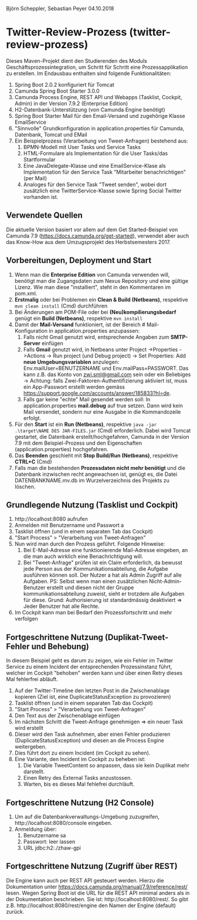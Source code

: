 Björn Scheppler, Sebastian Peyer 04.10.2018

# Twitter-Review-Prozess (twitter-review-prozess)
Dieses Maven-Projekt dient den Studierenden des Moduls Geschäftsprozessintegration, um Schritt für Schritt eine Prozessapplikation zu erstellen. Im Endausbau enthalten sind folgende Funktionalitäten:
1. Spring Boot 2.0.2 konfiguriert für Tomcat
2. Camunda Spring Boot Starter 3.0.0
3. Camunda Process Engine, REST API und Webapps (Tasklist, Cockpit, Admin) in der Version 7.9.2 (Enterprise Edition)
4. H2-Datenbank-Unterstützung (von Camunda Engine benötigt)
5. Spring Boot Starter Mail für den Email-Versand und zugehörige Klasse EmailService
6. "Sinnvolle" Grundkonfiguration in application.properties für Camunda, Datenbank, Tomcat und EMail
7. Ein Beispielprozess (Verarbeitung von Tweet-Anfragen) bestehend aus:
    1. BPMN-Modell mit User Tasks und Service Tasks
    2. HTML-Formulare als Implementation für die User Tasks/das Startformular
    3. Eine JavaDelegate-Klasse und eine EmailService-Klase als Implementation für den Service Task "Mitarbeiter benachrichtigen" (per Mail)
    4. Analoges für den Service Task "Tweet senden", wobei dort zusätzlich eine TwitterService-Klasse sowie Spring Social Twitter vorhanden ist.

## Verwendete Quellen
Die aktuelle Version basiert vor allem auf dem Get Started-Beispiel von Camunda 7.9 (https://docs.camunda.org/get-started), verwendet aber auch das Know-How aus dem Umzugsprojekt des Herbstsemesters 2017.

## Vorbereitungen, Deployment und Start
1. Wenn man die **Enterprise Edition** von Camunda verwenden will, benötigt man die Zugangsdaten zum Nexus Repository und eine gültige Lizenz. Wie man diese "installiert", steht in den Kommentaren im pom.xml.
2. **Erstmalig** oder bei Problemen ein **Clean & Build (Netbeans)**, respektive `mvn clean install` (Cmd) durchführen
3. Bei Änderungen am POM-File oder bei **(Neu)kompilierungsbedarf** genügt ein **Build (Netbeans)**, respektive `mvn install`
4. Damit der **Mail-Versand** funktioniert, ist der Bereich # Mail-Konfiguration in application.properties anzupassen:
    1. Falls nicht Gmail genutzt wird, entsprechende Angaben zum **SMTP-Server** einfügen
    2. Falls **Gmail** genutzt wird, in Netbeans unter Project ->Properties ->Actions -> Run project (und Debug project) -> Set Properties: Add **neue Umgebungsvariablen** anzulegen: Env.mailUser=BENUTZERNAME und Env.mailPass=PASSWORT. Das kann z.B. das Konto von zwi.sml@gmail.com sein oder ein Beliebiges -> Achtung: falls Zwei-Faktoren-Authentifizierung aktiviert ist, muss ein App-Passwort erstellt werden gemäss https://support.google.com/accounts/answer/185833?hl=de.
    3. Falls gar keine "echte" Mail gesendet werden soll: In application.properties **mail.debug** auf true setzen. Dann wird kein Mail versendet, sondern nur eine Ausgabe in die Kommandozeile erfolgt.
5. Für den **Start** ist ein **Run (Netbeans)**, respektive `java -jar .\target\NAME DES JAR-FILES.jar` (Cmd) erforderlich. Dabei wird Tomcat gestartet, die Datenbank erstellt/hochgefahren, Camunda in der Version 7.9 mit dem Beispiel-Prozess und den Eigenschaften (application.properties) hochgefahren.
6. Das **Beenden** geschieht mit **Stop Build/Run (Netbeans)**, respektive **CTRL+C** (Cmd)
7. Falls man die bestehenden **Prozessdaten nicht mehr benötigt** und die Datenbank inzwischen recht angewachsen ist, genügt es, die Datei DATENBANKNAME.mv.db im Wurzelverzeichnis des Projekts zu löschen.

## Grundlegende Nutzung (Tasklist und Cockpit)
1. http://localhost:8080 aufrufen
2. Anmelden mit Benutzername und Passwort a
3. Tasklist öffnen (und in einem separaten Tab das Cockpit)
4. "Start Process" > "Verarbeitung von Tweet-Anfragen"
5. Nun wird man durch den Prozess geführt. Folgende Hinweise:
    1. Bei E-Mail-Adresse eine funktionierende Mail-Adresse eingeben, an die man auch wirklich eine Benachrichtigung will.
    2. Bei "Tweet-Anfrage" prüfen ist ein Claim erforderlich, da bewusst jede Person aus der Kommunikationsabteilung, die Aufgabe ausführen können soll. Der Nutzer a hat als Admin Zugriff auf alle Aufgaben. PS: Selbst wenn man einen zusätzlichen Nicht-Admin-Benutzer erstellt und diesen nicht der Gruppe kommunikationsabteilung zuweist, sieht er trotzdem alle Aufgaben für diese. Grund: Authorisierung ist standardmässig deaktiviert => Jeder Benutzer hat alle Rechte.
6. Im Cockpit kann man bei Bedarf den Prozessfortschritt und mehr verfolgen

## Fortgeschrittene Nutzung (Duplikat-Tweet-Fehler und Behebung)
In diesem Beispiel geht es darum zu zeigen, wie ein Fehler im Twitter Service zu einem Incident der entsprechenden Prozessinstanz führt, welcher im Cockpit "behoben" werden kann und über einen Retry dieses Mal fehlerfrei abläuft.
1. Auf der Twitter-Timeline den letzten Post in die Zwischenablage kopieren (Ziel ist, eine DuplicateStatusException zu provozieren)
2. Tasklist öffnen (und in einem separaten Tab das Cockpit)
3. "Start Process" > "Verarbeitung von Tweet-Anfragen"
4. Den Text aus der Zwischenablage einfügen
5. Im nächsten Schritt die Tweet-Anfrage genehmigen => ein neuer Task wird erstellt
7. Dieser wird den Task aufnehmen, aber einen Fehler produzieren (DuplicateStatusException) und diesen an die Process Engine weitergeben.
8. Dies führt dort zu einem Incident (im Cockpit zu sehen).
9. Eine Variante, den Incident im Cockpit zu beheben ist:
    1. Die Variable TweetContent so anpassen, dass sie kein Duplikat mehr darstellt.
    2. Einen Retry des External Tasks anzustossen.
    3. Warten, bis es dieses Mal fehlefrei durchläuft.

## Fortgeschrittene Nutzung (H2 Console)
1. Um auf die Datenbankverwaltungs-Umgebung zuzugreifen, http://localhost:8080/console eingeben.
2. Anmeldung über:
    1. Benutzername sa
    2. Passwort: leer lassen
    3. URL jdbc:h2:./zhaw-gpi

## Fortgeschrittene Nutzung (Zugriff über REST)
Die Engine kann auch per REST API gesteuert werden. Hierzu die Dokumentation unter https://docs.camunda.org/manual/7.9/reference/rest/ lesen. Wegen Spring Boot ist die URL für die REST API minimal anders als in der Dokumentation beschrieben. Sie ist: http://localhost:8080/rest/. So gibt z.B. http://localhost:8080/rest/engine den Namen der Engine (default) zurück.